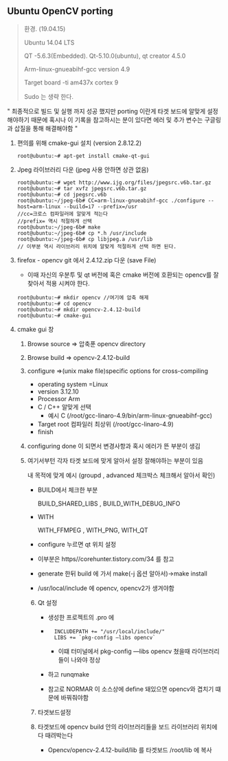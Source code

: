## Ubuntu OpenCV porting

> 환경.  (19.04.15)
>
> Ubuntu 14.04 LTS
>
> QT -5.6.3(Embedded). Qt-5.10.0(ubuntu), qt creator 4.5.0
>
> Arm-linux-gnueabihf-gcc version 4.9 
>
> Target board -ti am437x cortex 9
>
> Sudo 는 생략 한다.



" 최종적으로 빌드 및 실행 까지 성공 했지만 porting 이란게 타겟 보드에 알맞게 설정 해야하기 때문에 혹시나 이 기록을 참고하시는 분이 있다면 에러 및 추가 변수는 구글링과 삽질을 통해 해결해야함 "



1. 편의를 위해 cmake-gui 설치 (version 2.8.12.2)

    ~~~ 
    root@ubuntu:~# apt-get install cmake-qt-gui
    ~~~

2. Jpeg 라이브러리 다운 (jpeg 사용 안하면 상관 없음)

    ~~~
    root@ubuntu:~# wget http://www.ijg.org/files/jpegsrc.v6b.tar.gz
    root@ubuntu:~# tar xvfz jpegsrc.v6b.tar.gz
    root@ubuntu:~# cd jpegsrc.v6b
    root@ubuntu:~/jpeg-6b# CC=arm-linux-gnueabihf-gcc ./configure --host=arm-linux --build=i7 --prefix=/usr
    //cc=크로스 컴파일러에 알맞게 적는다
    //prefix= 역시 적절하게 선택
    root@ubuntu:~/jpeg-6b# make
    root@ubuntu:~/jpeg-6b# cp *.h /usr/include
    root@ubuntu:~/jpeg-6b# cp libjpeg.a /usr/lib
    // 이부분 역시 라이브러리 위치에 알맞게 적절하게 선택 하면 된다.
    ~~~

    

3. firefox - opencv git 에서 2.4.12.zip 다운 (save File)

    * 이때 자신의 우분투 및 qt 버전에 혹은 cmake 버전에 호환되는 opencv를 잘 찾아서 적용 시켜야 한다.

    ~~~
    root@ubuntu:~# mkdir opencv //여기에 압축 해제
    root@ubuntu:~# cd opencv 
    root@ubuntu:~# mkdir opencv-2.4.12-build
    root@ubuntu:~# cmake-gui
    ~~~

4. cmake gui 창

    1. Browse source => 압축푼 opencv directory

    2. Browse build => opencv-2.4.12-build

    3. configure =>(unix make file)specific options for cross-compiling

        * operating system =Linux
        * version 3.12.10
        * Processor Arm
        * C / C++ 알맞게 선택 
            * 예시 C  (/root/gcc-linaro-4.9/bin/arm-linux-gnueabihf-gcc)
        * Target root 컴파일러 최상위 (/root/gcc-linaro-4.9)
        * finish

    4. configuring done 이 되면서 변경사항과 혹시 에러가 뜬 부분이 생김 

    5. 여기서부턴 각자 타겟 보드에 맞게 알아서 설정 잘해야하는 부분이 있음 

        내 목적에 맞게 예시 (groupd , advanced 체크박스 체크해서 알아서 확인)

        * BUILD에서 체크한 부분 

            BUILD_SHARED_LIBS , BUILD_WITH_DEBUG_INFO

        * WITH 

            WITH_FFMPEG , WITH_PNG, WITH_QT

        * configure 누르면 qt 위치 설정

        * 이부분은 https//corehunter.tistory.com/34 를 참고

        * generate 한뒤 build 에 가서 make(-j 옵션 알아서)->make install 

        * /usr/local/include 에 opencv, opencv2가 생겨야함 

        

        6. Qt 설정

            * 생성한 프로젝트의 .pro 에 

            * ``` 
                INCLUDEPATH += "/usr/local/include/"
                LIBS += `pkg-config —libs opencv` 
                ```

                * 이떄 터미널에서 pkg-config —libs opencv 쳤을때 라이브러리들이 나와야 정상

            * 하고 runqmake

            * 참고로 NORMAR 이 소스상에 define 돼있으면 opencv와 겹치기 떄문에 바꿔줘야함

        7. 타겟보드설정

        8. 타겟보드에 opencv build 안의 라이브러리들을 보드 라이브러리 위치에 다 때려박는다

            * Opencv/opencv-2.4.12-build/lib 를 타겟보드 /root/lib 에 복사

            

